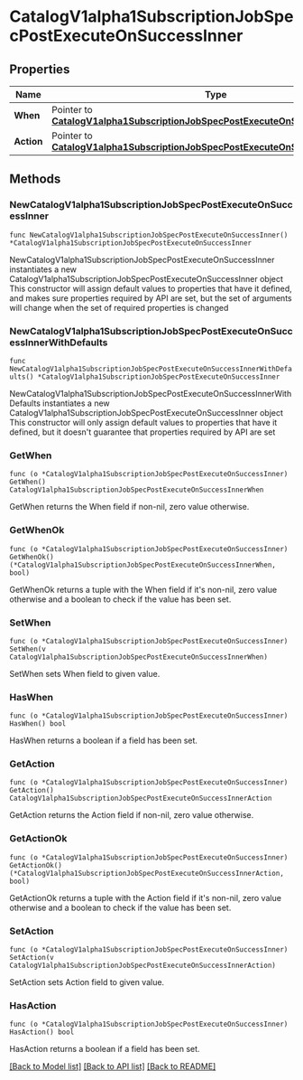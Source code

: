 # CatalogV1alpha1SubscriptionJobSpecPostExecuteOnSuccessInner

## Properties

Name | Type | Description | Notes
------------ | ------------- | ------------- | -------------
**When** | Pointer to [**CatalogV1alpha1SubscriptionJobSpecPostExecuteOnSuccessInnerWhen**](CatalogV1alpha1SubscriptionJobSpecPostExecuteOnSuccessInnerWhen.md) |  | [optional] 
**Action** | Pointer to [**CatalogV1alpha1SubscriptionJobSpecPostExecuteOnSuccessInnerAction**](CatalogV1alpha1SubscriptionJobSpecPostExecuteOnSuccessInnerAction.md) |  | [optional] 

## Methods

### NewCatalogV1alpha1SubscriptionJobSpecPostExecuteOnSuccessInner

`func NewCatalogV1alpha1SubscriptionJobSpecPostExecuteOnSuccessInner() *CatalogV1alpha1SubscriptionJobSpecPostExecuteOnSuccessInner`

NewCatalogV1alpha1SubscriptionJobSpecPostExecuteOnSuccessInner instantiates a new CatalogV1alpha1SubscriptionJobSpecPostExecuteOnSuccessInner object
This constructor will assign default values to properties that have it defined,
and makes sure properties required by API are set, but the set of arguments
will change when the set of required properties is changed

### NewCatalogV1alpha1SubscriptionJobSpecPostExecuteOnSuccessInnerWithDefaults

`func NewCatalogV1alpha1SubscriptionJobSpecPostExecuteOnSuccessInnerWithDefaults() *CatalogV1alpha1SubscriptionJobSpecPostExecuteOnSuccessInner`

NewCatalogV1alpha1SubscriptionJobSpecPostExecuteOnSuccessInnerWithDefaults instantiates a new CatalogV1alpha1SubscriptionJobSpecPostExecuteOnSuccessInner object
This constructor will only assign default values to properties that have it defined,
but it doesn't guarantee that properties required by API are set

### GetWhen

`func (o *CatalogV1alpha1SubscriptionJobSpecPostExecuteOnSuccessInner) GetWhen() CatalogV1alpha1SubscriptionJobSpecPostExecuteOnSuccessInnerWhen`

GetWhen returns the When field if non-nil, zero value otherwise.

### GetWhenOk

`func (o *CatalogV1alpha1SubscriptionJobSpecPostExecuteOnSuccessInner) GetWhenOk() (*CatalogV1alpha1SubscriptionJobSpecPostExecuteOnSuccessInnerWhen, bool)`

GetWhenOk returns a tuple with the When field if it's non-nil, zero value otherwise
and a boolean to check if the value has been set.

### SetWhen

`func (o *CatalogV1alpha1SubscriptionJobSpecPostExecuteOnSuccessInner) SetWhen(v CatalogV1alpha1SubscriptionJobSpecPostExecuteOnSuccessInnerWhen)`

SetWhen sets When field to given value.

### HasWhen

`func (o *CatalogV1alpha1SubscriptionJobSpecPostExecuteOnSuccessInner) HasWhen() bool`

HasWhen returns a boolean if a field has been set.

### GetAction

`func (o *CatalogV1alpha1SubscriptionJobSpecPostExecuteOnSuccessInner) GetAction() CatalogV1alpha1SubscriptionJobSpecPostExecuteOnSuccessInnerAction`

GetAction returns the Action field if non-nil, zero value otherwise.

### GetActionOk

`func (o *CatalogV1alpha1SubscriptionJobSpecPostExecuteOnSuccessInner) GetActionOk() (*CatalogV1alpha1SubscriptionJobSpecPostExecuteOnSuccessInnerAction, bool)`

GetActionOk returns a tuple with the Action field if it's non-nil, zero value otherwise
and a boolean to check if the value has been set.

### SetAction

`func (o *CatalogV1alpha1SubscriptionJobSpecPostExecuteOnSuccessInner) SetAction(v CatalogV1alpha1SubscriptionJobSpecPostExecuteOnSuccessInnerAction)`

SetAction sets Action field to given value.

### HasAction

`func (o *CatalogV1alpha1SubscriptionJobSpecPostExecuteOnSuccessInner) HasAction() bool`

HasAction returns a boolean if a field has been set.


[[Back to Model list]](../README.md#documentation-for-models) [[Back to API list]](../README.md#documentation-for-api-endpoints) [[Back to README]](../README.md)


